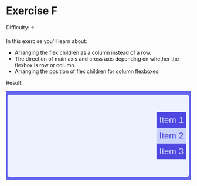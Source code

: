 # Exercise F

Difficulty: ⭐

In this exercise you'll learn about:

- Arranging the flex children as a column instead of a row.
- The direction of main axis and cross axis depending on whether the flexbox is row or column.
- Arranging the position of flex children for column flexboxes.

Result:

![image](../../assets/f.png)
